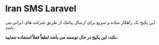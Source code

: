 # Iran SMS Laravel

این پکیج یک راهکار ساده و سریع برای ارسال پیامک از طریق شرکت های ایرانی می باشد

**نکته: این پکیج در حال توسعه می باشد لطفاً فعلاً استفاده ننمایید.**
